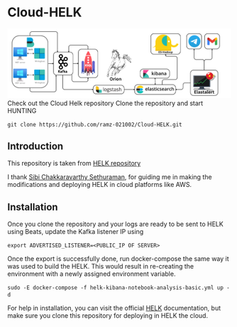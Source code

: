 # Cloud-HELK
![Alt text](docs/architecture/arch.png)
Check out the Cloud Helk repository 
Clone the repository and start HUNTING
```
git clone https://github.com/ramz-021002/Cloud-HELK.git
```

## Introduction
This repository is taken from [HELK repository](https://github.com/Cyb3rWard0g/HELK)

I thank [Sibi Chakkaravarthy Sethuraman](https://github.com/sibichakkaravarthy), for guiding me in making the modifications and deploying HELK in cloud platforms like AWS.


## Installation
Once you clone the repository and your logs are ready to be sent to HELK using Beats, update the Kafka listener IP using 
```
export ADVERTISED_LISTENER=<PUBLIC_IP OF SERVER>
```
Once the export is successfully done, run docker-compose the same way it was used to build the HELK. This would result in re-creating the environment with a newly assigned environment variable.

```
sudo -E docker-compose -f helk-kibana-notebook-analysis-basic.yml up -d
```
For help in installation, you can visit the official [HELK](https://thehelk.com/intro.html) documentation, but make sure you clone this repository for deploying in HELK the cloud.

